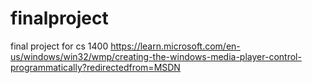 # finalproject
final project for cs 1400
https://learn.microsoft.com/en-us/windows/win32/wmp/creating-the-windows-media-player-control-programmatically?redirectedfrom=MSDN

